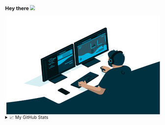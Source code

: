 ### Hey there <img src="https://media.giphy.com/media/hvRJCLFzcasrR4ia7z/giphy.gif" width="25px">

<img align="right" alt="GIF" src="https://github.com/tanmaypardeshi/tanmaypardeshi/blob/main/code.gif?raw=true" width="500" height="320" />
  
<details>
<summary>📈 My GitHub Stats</summary>

<p align="center"> <img src="https://github-readme-stats.vercel.app/api?username=tanmaypardeshi&show_icons=true&theme=gotham" alt="tanmaypardeshi" />

</details>



